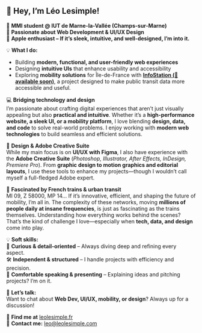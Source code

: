 ## 👋 Hey, I’m **Léo Lesimple**!  

🚀 **MMI student @ IUT de Marne-la-Vallée (Champs-sur-Marne)**  
🎨 **Passionate about Web Development & UI/UX Design**  
🍏 **Apple enthusiast – If it’s sleek, intuitive, and well-designed, I’m into it.**  

💡 **What I do:**  
- Building **modern, functional, and user-friendly web experiences**  
- Designing **intuitive UIs** that enhance usability and accessibility  
- Exploring **mobility solutions** for Île-de-France with **[InfoStation (👀 available soon)](https://infostation.fr)**, a project designed to make public transit data more accessible and useful.  

💻 **Bridging technology and design**  
I’m passionate about crafting digital experiences that aren’t just visually appealing but also **practical and intuitive**. Whether it’s a **high-performance website, a sleek UI, or a mobility platform**, I love blending **design, data, and code** to solve real-world problems. I enjoy working with **modern web technologies** to build seamless and efficient solutions.  

🎨 **Design & Adobe Creative Suite**  
While my main focus is on **UI/UX with Figma**, I also have experience with the **Adobe Creative Suite** (*Photoshop, Illustrator, After Effects, InDesign, Premiere Pro*). From **graphic design to motion graphics and editorial layouts**, I use these tools to enhance my projects—though I wouldn’t call myself a full-fledged Adobe expert.  

🚆 **Fascinated by French trains & urban transit**  
MI 09, Z 58000, MP 14… If it’s innovative, efficient, and shaping the future of mobility, I’m all in. The complexity of these networks, moving **millions of people daily at insane frequencies**, is just as fascinating as the trains themselves. Understanding how everything works behind the scenes? That’s the kind of challenge I love—especially when **tech, data, and design** come into play.  

💡 **Soft skills:**  
💭 **Curious & detail-oriented** – Always diving deep and refining every aspect.  
🛠️ **Independent & structured** – I handle projects with efficiency and precision.  
🎤 **Comfortable speaking & presenting** – Explaining ideas and pitching projects? I’m on it.  

💬 **Let’s talk:**  
Want to chat about **Web Dev, UI/UX, mobility, or design**? Always up for a discussion!  

🔗 **Find me at** [leolesimple.fr](https://leolesimple.fr)  
📩 **Contact me:** [leo@leolesimple.com](mailto:leo@leolesimple.com)  
